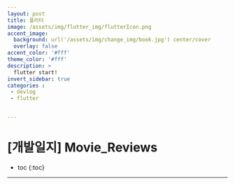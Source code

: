 ```yaml
---
layout: post
title: 플러터
image: /assets/img/flutter_img/flutterIcon.png
accent_image: 
  background: url('/assets/img/change_img/book.jpg') center/cover
  overlay: false
accent_color: '#fff'
theme_color: '#fff'
description: >
  flutter start!
invert_sidebar: true
categories :
 - devlog	
 - flutter


---
```


# [개발일지] Movie_Reviews



* toc
{:toc}




---

